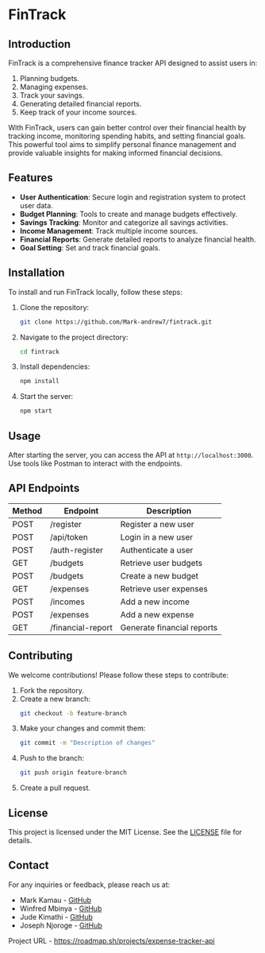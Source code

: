 # FinTrack
## Introduction
FinTrack is a comprehensive finance tracker API designed to assist users in:

1. Planning budgets.
2. Managing expenses.
3. Track your savings.
4. Generating detailed financial reports.
5. Keep track of your income sources.


With FinTrack, users can gain better control over their financial health by tracking income, monitoring spending habits, and setting financial goals. This powerful tool aims to simplify personal finance management and provide valuable insights for making informed financial decisions.

## Features

- **User Authentication**: Secure login and registration system to protect user data.
- **Budget Planning**: Tools to create and manage budgets effectively.
- **Savings Tracking**: Monitor and categorize all savings activities.
- **Income Management**: Track multiple income sources.
- **Financial Reports**: Generate detailed reports to analyze financial health.
- **Goal Setting**: Set and track financial goals.

## Installation

To install and run FinTrack locally, follow these steps:

1. Clone the repository:
    ```bash
    git clone https://github.com/Mark-andrew7/fintrack.git
    ```
2. Navigate to the project directory:
    ```bash
    cd fintrack
    ```
3. Install dependencies:
    ```bash
    npm install
    ```
4. Start the server:
    ```bash
    npm start
    ```

## Usage

After starting the server, you can access the API at `http://localhost:3000`. Use tools like Postman to interact with the endpoints.

## API Endpoints

| Method | Endpoint             | Description                   |
|--------|----------------------|-------------------------------|
| POST   | /register            | Register a new user           |
| POST   | /api/token           | Login in a new user
| POST   | /auth-register       | Authenticate a user           |
| GET    | /budgets             | Retrieve user budgets         |
| POST   | /budgets             | Create a new budget           |
| GET    | /expenses            | Retrieve user expenses        |
| POST   | /incomes             | Add a new income              |
| POST   | /expenses            | Add a new expense             |
| GET    | /financial-report    | Generate financial reports    |

## Contributing

We welcome contributions! Please follow these steps to contribute:

1. Fork the repository.
2. Create a new branch:
    ```bash
    git checkout -b feature-branch
    ```
3. Make your changes and commit them:
    ```bash
    git commit -m "Description of changes"
    ```
4. Push to the branch:
    ```bash
    git push origin feature-branch
    ```
5. Create a pull request.

## License

This project is licensed under the MIT License. See the [LICENSE](LICENSE) file for details.

## Contact

For any inquiries or feedback, please reach us at:
- Mark Kamau     -  [GitHub](https://github.com/Mark-andrew7)
- Winfred Mbinya -  [GitHub](https://github.com/WINNIE-MBINYA)
- Jude Kimathi   -  [GitHub](https://github.com/jxkimathi)
- Joseph Njoroge -  [GitHub](https://github.com/JosephNjorog)

Project URL - https://roadmap.sh/projects/expense-tracker-api
